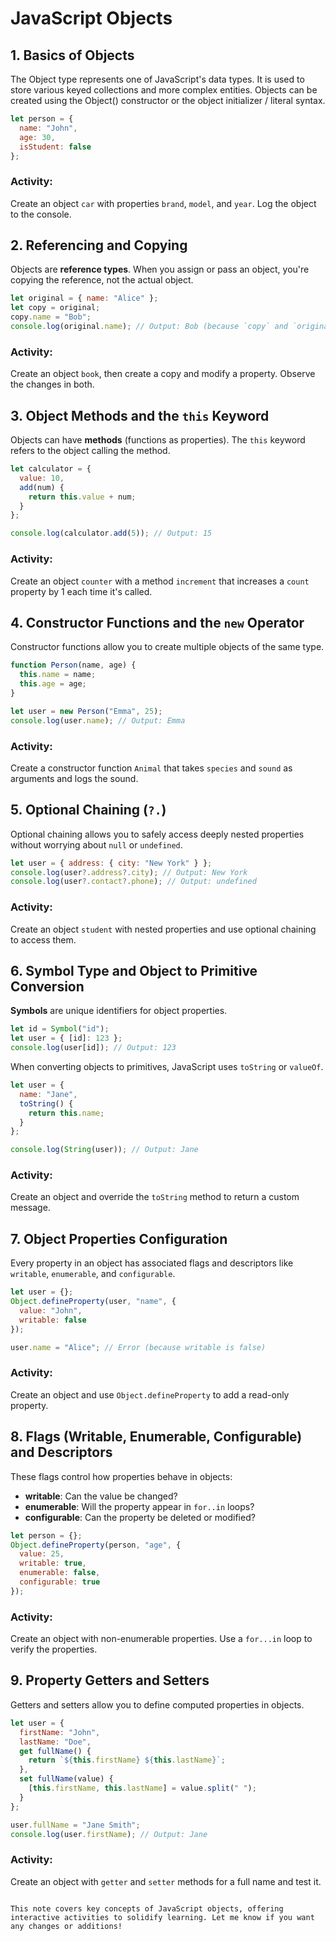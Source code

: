 # JavaScript Objects

## 1. Basics of Objects
The Object type represents one of JavaScript's data types. It is used to store various keyed collections and more complex entities. Objects can be created using the Object() constructor or the object initializer / literal syntax.

```js
let person = {
  name: "John",
  age: 30,
  isStudent: false
};
```

### Activity:
Create an object `car` with properties `brand`, `model`, and `year`. Log the object to the console.

## 2. Referencing and Copying
Objects are **reference types**. When you assign or pass an object, you're copying the reference, not the actual object.

```js
let original = { name: "Alice" };
let copy = original;
copy.name = "Bob";
console.log(original.name); // Output: Bob (because `copy` and `original` refer to the same object)
```

### Activity:
Create an object `book`, then create a copy and modify a property. Observe the changes in both.

## 3. Object Methods and the `this` Keyword
Objects can have **methods** (functions as properties). The `this` keyword refers to the object calling the method.

```js
let calculator = {
  value: 10,
  add(num) {
    return this.value + num;
  }
};

console.log(calculator.add(5)); // Output: 15
```

### Activity:
Create an object `counter` with a method `increment` that increases a `count` property by 1 each time it's called.

## 4. Constructor Functions and the `new` Operator
Constructor functions allow you to create multiple objects of the same type.

```js
function Person(name, age) {
  this.name = name;
  this.age = age;
}

let user = new Person("Emma", 25);
console.log(user.name); // Output: Emma
```

### Activity:
Create a constructor function `Animal` that takes `species` and `sound` as arguments and logs the sound.

## 5. Optional Chaining (`?.`)
Optional chaining allows you to safely access deeply nested properties without worrying about `null` or `undefined`.

```js
let user = { address: { city: "New York" } };
console.log(user?.address?.city); // Output: New York
console.log(user?.contact?.phone); // Output: undefined
```

### Activity:
Create an object `student` with nested properties and use optional chaining to access them.

## 6. Symbol Type and Object to Primitive Conversion
**Symbols** are unique identifiers for object properties.

```js
let id = Symbol("id");
let user = { [id]: 123 };
console.log(user[id]); // Output: 123
```

When converting objects to primitives, JavaScript uses `toString` or `valueOf`.

```js
let user = {
  name: "Jane",
  toString() {
    return this.name;
  }
};

console.log(String(user)); // Output: Jane
```

### Activity:
Create an object and override the `toString` method to return a custom message.

## 7. Object Properties Configuration
Every property in an object has associated flags and descriptors like `writable`, `enumerable`, and `configurable`.

```js
let user = {};
Object.defineProperty(user, "name", {
  value: "John",
  writable: false
});

user.name = "Alice"; // Error (because writable is false)
```

### Activity:
Create an object and use `Object.defineProperty` to add a read-only property.

## 8. Flags (Writable, Enumerable, Configurable) and Descriptors
These flags control how properties behave in objects:
- **writable**: Can the value be changed?
- **enumerable**: Will the property appear in `for..in` loops?
- **configurable**: Can the property be deleted or modified?

```js
let person = {};
Object.defineProperty(person, "age", {
  value: 25,
  writable: true,
  enumerable: false,
  configurable: true
});
```

### Activity:
Create an object with non-enumerable properties. Use a `for...in` loop to verify the properties.

## 9. Property Getters and Setters
Getters and setters allow you to define computed properties in objects.

```js
let user = {
  firstName: "John",
  lastName: "Doe",
  get fullName() {
    return `${this.firstName} ${this.lastName}`;
  },
  set fullName(value) {
    [this.firstName, this.lastName] = value.split(" ");
  }
};

user.fullName = "Jane Smith";
console.log(user.firstName); // Output: Jane
```

### Activity:
Create an object with `getter` and `setter` methods for a full name and test it.
```

This note covers key concepts of JavaScript objects, offering interactive activities to solidify learning. Let me know if you want any changes or additions!
